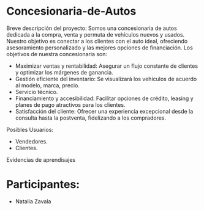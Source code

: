 # Concesionaria-de-Autos

Breve descripción del proyecto: Somos una concesionaria de autos dedicada a la compra, venta y permuta de vehículos nuevos y usados. Nuestro objetivo es conectar a los clientes con el auto ideal, ofreciendo asesoramiento personalizado y las mejores opciones de financiación. 
Los objetivos de nuestra concesionaria son: 

-	Maximizar ventas y rentabilidad: Asegurar un flujo constante de clientes y optimizar los márgenes de ganancia.
-	 Gestión eficiente del inventario: Se visualizará los vehículos de acuerdo al modelo, marca, precio.
-	Servicio técnico.
-	Financiamiento y accesibilidad: Facilitar opciones de crédito, leasing y planes de pago atractivos para los clientes.
-	Satisfacción del cliente: Ofrecer una experiencia excepcional desde la consulta hasta la postventa, fidelizando a los compradores.

Posibles Usuarios:
-	Vendedores.
-	Clientes.

Evidencias de aprendisajes

# Participantes:
- Natalia Zavala
